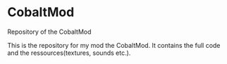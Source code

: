 # CobaltMod
Repository of the CobaltMod



This is the repository for my mod the CobaltMod. It contains the full code and the ressources(textures, sounds etc.).
